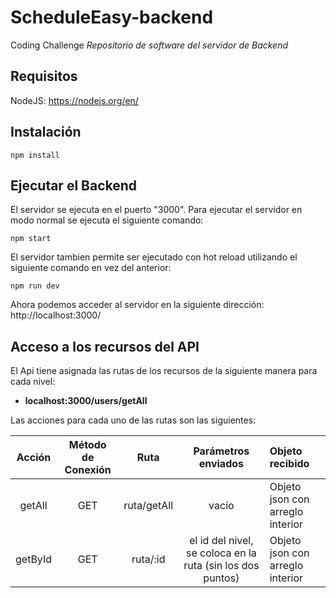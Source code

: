 # ScheduleEasy-backend
Coding Challenge
_Repositorio de software del servidor de Backend_

## Requisitos
NodeJS: https://nodejs.org/en/

## Instalación
~~~~
npm install
~~~~

## Ejecutar el Backend
El servidor se ejecuta en el puerto "3000". 
Para ejecutar el servidor en modo normal se ejecuta el siguiente comando:

~~~~
npm start
~~~~

El servidor tambien permite ser ejecutado con hot reload utilizando el siguiente comando en vez del anterior:

~~~~
npm run dev
~~~~

Ahora podemos acceder al servidor en la siguiente dirección:
http://localhost:3000/


## Acceso a los recursos del API
El Api tiene asignada las rutas de los recursos de la siguiente manera para cada nivel:

 * **localhost:3000/users/getAll**

Las acciones para cada uno de las rutas son las siguientes:

|Acción|Método de Conexión |Ruta|Parámetros enviados |Objeto recibido|
|:----:|:-----------------:|:--:|:------------------:|:-------------|
|getAll|GET|ruta/getAll|  vacío | Objeto json con arreglo interior|
|getById|GET|ruta/:id|el id del nivel, se coloca en la ruta (sin los dos puntos)|Objeto json con arreglo interior|
